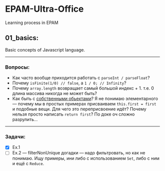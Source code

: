 # EPAM-Ultra-Office
Learning process in EPAM


## 01_basics:
Basic concepts of Javascript language.

-----
### Вопросы:
  - Как часто вообще приходится работать с `parseInt / parseFloat`?
  - Почему `isFinite(1/0) // false`, а `1 / 0; // Infinity`? 
  - Почему `array.length` возвращает самый большой индекс + 1. т.е. 0 длина массива никогда не может быть? 
  - Как быть с [собственными обьектами](https://developer.mozilla.org/ru/docs/Web/JavaScript/A_re-introduction_to_JavaScript#%D1%81%D0%BE%D0%B1%D1%81%D1%82%D0%B2%D0%B5%D0%BD%D0%BD%D1%8B%D0%B5_%D0%BE%D0%B1%D1%8A%D0%B5%D0%BA%D1%82%D1%8B)? Я не понимаю элементарного — почему мы в простых примерах присваиваем `this.first = first` и подобные вещи. Для чего это переприсвоение идёт? Почему нельзя просто написать `return first`? По доке оч сложно разрулить…

-----
### Задачи:
  - [x] Ex.1 
  - [ ] Ex.2 — filterNonUnique догадки — надо фильтровать, но как не понимаю. Ищу примеры, ини либо с использованием `Set`, либо с ним и ещё с `Reduce`.
